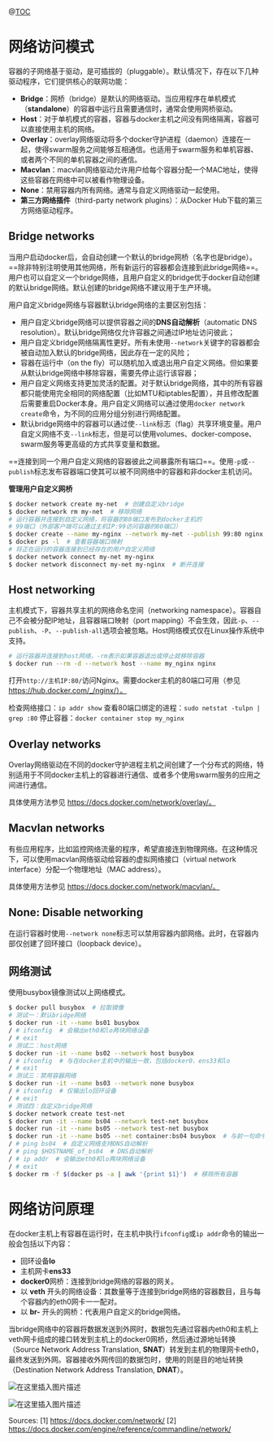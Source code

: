 ﻿@[TOC](docker容器的网络访问)
# 网络访问模式
容器的子网络基于驱动，是可插拔的（pluggable）。默认情况下，存在以下几种驱动程序，它们提供核心的联网功能：
-	**Bridge**：网桥（bridge）是默认的网络驱动。当应用程序在单机模式（**standalone**）的容器中运行且需要通信时，通常会使用网桥驱动。
-	**Host**：对于单机模式的容器，容器与docker主机之间没有网络隔离，容器可以直接使用主机的网络。
-	**Overlay**：overlay网络驱动将多个docker守护进程（daemon）连接在一起，使得swarm服务之间能够互相通信。也适用于swarm服务和单机容器、或者两个不同的单机容器之间的通信。
-	**Macvlan**：macvlan网络驱动允许用户给每个容器分配一个MAC地址，使得这些容器在网络中可以被看作物理设备。
-	**None**：禁用容器内所有网络。通常与自定义网络驱动一起使用。
-	**第三方网络插件**（third-party network plugins）：从Docker Hub下载的第三方网络驱动程序。

## Bridge networks
当用户启动docker后，会自动创建一个默认的bridge网桥（名字也是bridge）。==除非特别注明使用其他网络，所有新运行的容器都会连接到此bridge网络==。用户也可以自定义一个bridge网络，且用户自定义的bridge优于docker自动创建的默认bridge网络。默认创建的bridge网络不建议用于生产环境。

用户自定义bridge网络与容器默认bridge网络的主要区别包括：
-	用户自定义bridge网络可以提供容器之间的**DNS自动解析**（automatic DNS resolution）。默认bridge网络仅允许容器之间通过IP地址访问彼此；
-	用户自定义bridge网络隔离性更好。所有未使用`--network`关键字的容器都会被自动加入默认的bridge网络，因此存在一定的风险；
-	容器在运行中（on the fly）可以随机加入或退出用户自定义网络。但如果要从默认bridge网络中移除容器，需要先停止运行该容器；
-	用户自定义网络支持更加灵活的配置。对于默认bridge网络，其中的所有容器都只能使用完全相同的网络配置（比如MTU和iptables配置），并且修改配置后需要重启Docker本身。用户自定义网络可以通过使用`docker network create`命令，为不同的应用分组分别进行网络配置。
-	默认bridge网络中的容器可以通过使`--link`标志（flag）共享环境变量。用户自定义网络不支`--link`标志，但是可以使用volumes、docker-compose、swarm服务等更高级的方式共享变量和数据。

==连接到同一个用户自定义网络的容器彼此之间暴露所有端口==。使用`-p`或`--publish`标志发布容器端口使其可以被不同网络中的容器和非docker主机访问。

**管理用户自定义网桥**
```bash
$ docker network create my-net  # 创建自定义bridge
$ docker network rm my-net  # 移除网络
# 运行容器并连接到自定义网络，将容器的80端口发布到docker主机的
# 99端口（外部客户端可以通过主机IP:99访问容器的80端口）
$ docker create --name my-nginx --network my-net --publish 99:80 nginx
$ docker ps -l  # 查看容器端口映射
# 将正在运行的容器连接到已经存在的用户自定义网络
$ docker network connect my-net my-nginx
$ docker network disconnect my-net my-nginx  # 断开连接
```
## Host networking
主机模式下，容器共享主机的网络命名空间（networking namespace）。容器自己不会被分配IP地址，且容器端口映射（port mapping）不会生效，因此`-p`、`--publish`、`-P`、`--publish-all`选项会被忽略。Host网络模式仅在Linux操作系统中支持。
```bash
# 运行容器并连接到host网络，-rm表示如果容器退出或停止就移除容器
$ docker run --rm -d --network host --name my_nginx nginx 
```
打开`http://主机IP:80/`访问Nginx。需要docker主机的80端口可用（参见 https://hub.docker.com/_/nginx/）。

检查网络接口：`ip addr show`
查看80端口绑定的进程：`sudo netstat -tulpn | grep :80`
停止容器：`docker container stop my_nginx`

## Overlay networks
Overlay网络驱动在不同的docker守护进程主机之间创建了一个分布式的网络，特别适用于不同docker主机上的容器进行通信、或者多个使用swarm服务的应用之间进行通信。

具体使用方法参见 https://docs.docker.com/network/overlay/。

## Macvlan networks
有些应用程序，比如监控网络流量的程序，希望直接连到物理网络。在这种情况下，可以使用macvlan网络驱动给容器的虚拟网络接口（virtual network interface）分配一个物理地址（MAC address）。

具体使用方法参见 https://docs.docker.com/network/macvlan/。

## None: Disable networking
在运行容器时使用`--network none`标志可以禁用容器内部网络。此时，在容器内部仅创建了回环接口（loopback device）。

## 网络测试
使用busybox镜像测试以上网络模式。
```bash
$ docker pull busybox  # 拉取镜像
# 测试一：默认bridge网络
$ docker run -it --name bs01 busybox
/ # ifconfig  # 会输出eth0和lo两块网络设备
/ # exit
# 测试二：host网络
$ docker run -it --name bs02 --network host busybox
/ # ifconfig  # 与在docker主机中的输出一致，包括docker0、ens33和lo
/ # exit
# 测试三：禁用容器网络
$ docker run -it --name bs03 --network none busybox
/ # ifconfig  # 仅输出lo回环设备
/ # exit
# 测试四：自定义bridge网络
$ docker network create test-net
$ docker run -it --name bs04 --network test-net busybox
$ docker run -it --name bs05 --network test-net busybox
$ docker run -it --name bs05 --net container:bs04 busybox  # 与前一句命令效果相同，表示使bs05加入bs04的网络
/ # ping bs04  # 自定义网络支持DNS自动解析
/ # ping $HOSTNAME_of_bs04  # DNS自动解析
/ # ip addr  # 会输出eth0和lo两块网络设备
/ # exit
$ docker rm -f $(docker ps -a | awk '{print $1}')  # 移除所有容器
```

# 网络访问原理
在docker主机上有容器在运行时，在主机中执行`ifconfig`或`ip addr`命令的输出一般会包括以下内容：
-	回环设备**lo**
-	主机网卡**ens33**
-	**docker0**网桥：连接到bridge网络的容器的网关。
-	以 **veth** 开头的网络设备：其数量等于连接到bridge网络的容器数目，且与每个容器内的eth0网卡一一配对。
-	以 **br-** 开头的网桥：代表用户自定义的bridge网络。

当bridge网络中的容器将数据发送到外网时，数据包先通过容器内eth0和主机上veth网卡组成的接口转发到主机上的docker0网桥，然后通过源地址转换（Source Network Address Translation, **SNAT**）转发到主机的物理网卡eth0，最终发送到外网。容器接收外网传回的数据包时，使用的则是目的地址转换（Destination Network Address Translation, **DNAT**）。

![在这里插入图片描述](https://img-blog.csdnimg.cn/20210130214014508.PNG?x-oss-process=image/watermark,type_ZmFuZ3poZW5naGVpdGk,shadow_10,text_aHR0cHM6Ly9ibG9nLmNzZG4ubmV0L1NlYmFzdGllbjIz,size_16,color_FFFFFF,t_70#pic_center)

![在这里插入图片描述](https://img-blog.csdnimg.cn/20210130214045712.PNG?x-oss-process=image/watermark,type_ZmFuZ3poZW5naGVpdGk,shadow_10,text_aHR0cHM6Ly9ibG9nLmNzZG4ubmV0L1NlYmFzdGllbjIz,size_16,color_FFFFFF,t_70#pic_center)


Sources:
\[1] https://docs.docker.com/network/
\[2] https://docs.docker.com/engine/reference/commandline/network/

